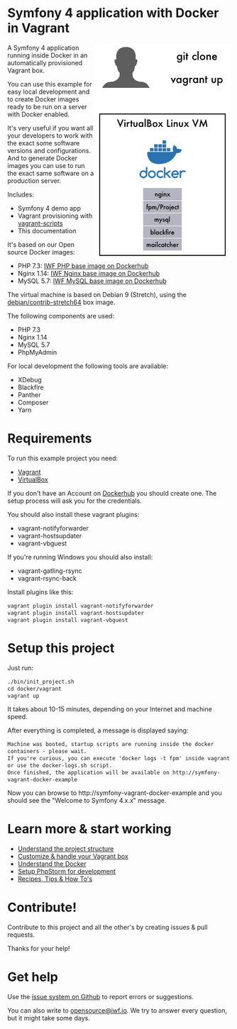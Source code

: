 # Symfony 4 application with Docker in Vagrant

<img align="right" src="docs/assets/overview.png">

A Symfony 4 application running inside Docker in an automatically provisioned Vagrant box.

You can use this example for easy local development and to create Docker images ready to be run on a server with Docker enabled.

It's very useful if you want all your developers to work with the exact some software versions and configurations. And to generate
Docker images you can use to run the exact same software on a production server.

Includes:

- Symfony 4 demo app
- Vagrant provisioning with [vagrant-scripts](https://github.com/iwf-web/vagrant-scripts)
- This documentation


It's based on our Open source Docker images:

- PHP 7.3: [IWF PHP base image on Dockerhub](https://hub.docker.com/repository/docker/iwfwebsolutions/phpfpm)
- Nginx 1.14: [IWF Nginx base image on Dockerhub](https://hub.docker.com/repository/docker/iwfwebsolutions/nginx)
- MySQL 5.7: [IWF MySQL base image on Dockerhub](https://hub.docker.com/repository/docker/iwfwebsolutions/mysql)

The virtual machine is based on Debian 9 (Stretch), using the [debian/contrib-stretch64](https://app.vagrantup.com/debian/boxes/contrib-stretch64) box image.

The following components are used:

- PHP 7.3
- Nginx 1.14
- MySQL 5.7
- PhpMyAdmin


For local development the following tools are available:

- XDebug
- Blackfire
- Panther
- Composer
- Yarn


# Requirements

To run this example project you need:

- [Vagrant](https://www.vagrantup.com)
- [VirtualBox](https://www.virtualbox.org)

If you don't have an Account on [Dockerhub](https:/hub.docker.com) you should create one.
The setup process will ask you for the credentials.

You should also install these vagrant plugins:

- vagrant-notifyforwarder
- vagrant-hostsupdater
- vagrant-vbguest

If you're running Windows you should also install:

- vagrant-gatling-rsync
- vagrant-rsync-back

Install plugins like this:

```
vagrant plugin install vagrant-notifyforwarder
vagrant plugin install vagrant-hostsupdater
vagrant plugin install vagrant-vbguest
```

# Setup this project

Just run:

```
./bin/init_project.sh
cd docker/vagrant
vagrant up
```

It takes about 10-15 minutes, depending on your Internet and machine speed.

After everything is completed, a message is displayed saying:

```
Machine was booted, startup scripts are running inside the docker containers - please wait. 
If you're curious, you can execute 'docker logs -t fpm' inside vagrant or use the docker-logs.sh script. 
Once finished, the application will be available on http://symfony-vagrant-docker-example
``` 

Now you can browse to http://symfony-vagrant-docker-example and you should see the "Welcome to Symfony 4.x.x" message.


# Learn more & start working

- [Understand the project structure](docs/structure.md)
- [Customize & handle your Vagrant box](docs/vagrant.md)
- [Understand the Docker](docs/docker.md)
- [Setup PhpStorm for development](docs/phpstorm.md)
- [Recipes, Tips & How To's](docs/tips.md)


# Contribute!

Contribute to this project and all the other's by creating issues & pull requests.

Thanks for your help!


# Get help

Use the [issue system on Github](https://github.com/iwf-web/symfony-vagrant-docker-example/issues) to report errors or suggestions.

You can also write to opensource@iwf.io. We try to answer every question, but it might take some days.

 

